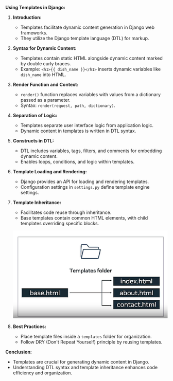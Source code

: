 **Using Templates in Django:**

1. **Introduction:**
   - Templates facilitate dynamic content generation in Django web frameworks.
   - They utilize the Django template language (DTL) for markup.
  
2. **Syntax for Dynamic Content:**
   - Templates contain static HTML alongside dynamic content marked by double curly braces.
   - Example: `<h1>{{ dish_name }}</h1>` inserts dynamic variables like `dish_name` into HTML.

3. **Render Function and Context:**
   - `render()` function replaces variables with values from a dictionary passed as a parameter.
   - Syntax: `render(request, path, dictionary)`.

4. **Separation of Logic:**
   - Templates separate user interface logic from application logic.
   - Dynamic content in templates is written in DTL syntax.

5. **Constructs in DTL:**
   - DTL includes variables, tags, filters, and comments for embedding dynamic content.
   - Enables loops, conditions, and logic within templates.

6. **Template Loading and Rendering:**
   - Django provides an API for loading and rendering templates.
   - Configuration settings in `settings.py` define template engine settings.

7. **Template Inheritance:**
   - Facilitates code reuse through inheritance.
   - Base templates contain common HTML elements, with child templates overriding specific blocks.

   ![alt text](image.png)

8. **Best Practices:**
   - Place template files inside a `templates` folder for organization.
   - Follow DRY (Don't Repeat Yourself) principle by reusing templates.

**Conclusion:**
   - Templates are crucial for generating dynamic content in Django.
   - Understanding DTL syntax and template inheritance enhances code efficiency and organization.